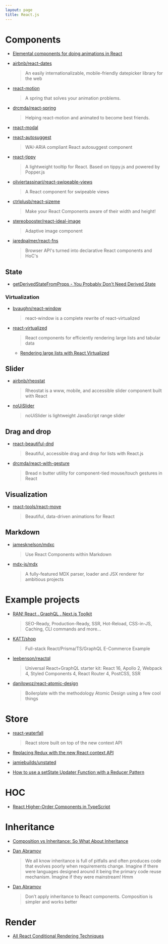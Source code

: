 ```yaml
---
layout: page
title: React.js
---
```


# Components

- [Elemental components for doing animations in React](https://github.com/nitin42/animate-components)

- [airbnb/react-dates](https://github.com/airbnb/react-dates)

  > An easily internationalizable, mobile-friendly datepicker library for the web

- [react-motion](https://github.com/chenglou/react-motion)

  > A spring that solves your animation problems.

- [drcmda/react-spring](https://github.com/drcmda/react-spring)

  > Helping react-motion and animated to become best friends.

- [react-modal](https://github.com/reactjs/react-modal)

- [react-autosuggest](https://github.com/moroshko/react-autosuggest)

  > WAI-ARIA compliant React autosuggest component

- [react-tippy](https://github.com/tvkhoa/react-tippy/)

  > A lightweight tooltip for React. Based on tippy.js and powered by Popper.js

- [oliviertassinari/react-swipeable-views](https://github.com/oliviertassinari/react-swipeable-views)

  > A React component for swipeable views

- [ctrlplusb/react-sizeme](https://github.com/ctrlplusb/react-sizeme)

  > Make your React Components aware of their width and height!

- [stereobooster/react-ideal-image](https://github.com/stereobooster/react-ideal-image)

  > Adaptive image component

- [jaredpalmer/react-fns](https://github.com/jaredpalmer/react-fns)
  > Browser API's turned into declarative React components and HoC's

## State

- [getDerivedStateFromProps - You Probably Don't Need Derived State](https://reactjs.org/blog/2018/06/07/you-probably-dont-need-derived-state.html#recommendation-fully-uncontrolled-component-with-a-key)

### Virtualization

- [bvaughn/react-window](https://github.com/bvaughn/react-window)

  > react-window is a complete rewrite of react-virtualized

- [react-virtualized](https://github.com/bvaughn/react-virtualized)
  > React components for efficiently rendering large lists and tabular data
  - [Rendering large lists with React Virtualized](https://blog.logrocket.com/rendering-large-lists-with-react-virtualized-82741907a6b3)

## Slider

- [airbnb/rheostat](https://github.com/airbnb/rheostat)

  > Rheostat is a www, mobile, and accessible slider component built with React

- [noUiSlider](https://github.com/leongersen/noUiSlider/)
  > noUiSlider is lightweight JavaScript range slider

## Drag and drop

- [react-beautiful-dnd](https://github.com/atlassian/react-beautiful-dnd)

  > Beautiful, accessible drag and drop for lists with React.js

- [drcmda/react-with-gesture](https://github.com/drcmda/react-with-gesture)

  > Bread n butter utility for component-tied mouse/touch gestures in React

## Visualization

- [react-tools/react-move](https://github.com/react-tools/react-move)

  > Beautiful, data-driven animations for React

## Markdown

- [jamesknelson/mdxc](https://github.com/jamesknelson/mdxc)

  > Use React Components within Markdown

- [mdx-js/mdx](https://github.com/mdx-js/mdx)

  > A fully-featured MDX parser, loader and JSX renderer for ambitious projects

# Example projects

- [RAN! React . GraphQL . Next.js Toolkit](https://github.com/Sly777/ran)

  > SEO-Ready, Production-Ready, SSR, Hot-Reload, CSS-in-JS, Caching, CLI commands and more...

- [KATT/shop](https://github.com/KATT/shop)

  > Full-stack React/Prisma/TS/GraphQL E-Commerce Example

- [leebenson/reactql](https://github.com/leebenson/reactql)

  > Universal React+GraphQL starter kit: React 16, Apollo 2, Webpack 4, Styled Components 4, React Router 4, PostCSS, SSR

- [danilowoz/react-atomic-design](https://github.com/danilowoz/react-atomic-design)

  > Boilerplate with the methodology Atomic Design using a few cool things

# Store

- [react-waterfall](https://github.com/didierfranc/react-waterfall)

  > React store built on top of the new context API

- [Replacing Redux with the new React context API](https://medium.freecodecamp.org/replacing-redux-with-the-new-react-context-api-8f5d01a00e8c)

- [jamiebuilds/unstated](https://github.com/jamiebuilds/unstated)

- [How to use a setState Updater Function with a Reducer Pattern](https://codedaily.io/tutorials/40/How-to-use-a-setState-Updater-Function-with-a-Reducer-Pattern)

# HOC

- [React Higher-Order Components in TypeScript](https://medium.com/@jrwebdev/react-higher-order-component-patterns-in-typescript-42278f7590fb)

# Inheritance

- [Composition vs Inheritance: So What About Inheritance](https://reactjs.org/docs/composition-vs-inheritance.html#so-what-about-inheritance)

- [Dan Abramov](https://twitter.com/dan_abramov/status/990989827981094912?lang=en)

  > We all know inheritance is full of pitfalls and often produces code that evolves poorly when requirements change. Imagine if there were languages designed around it being the primary code reuse mechanism. Imagine if they were mainstream! Hmm

- [Dan Abramov](https://twitter.com/dan_abramov/status/752643494972383232?lang=en)
  > Don’t apply inheritance to React components. Composition is simpler and works better

# Render

- [All React Conditional Rendering Techniques](https://www.robinwieruch.de/conditional-rendering-react/)
